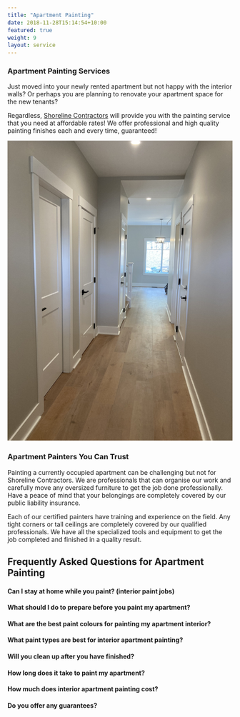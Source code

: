 ```yaml
---
title: "Apartment Painting"
date: 2018-11-28T15:14:54+10:00
featured: true
weight: 9
layout: service
---
```

<div>
    <div class="row flex">
        <div>
            <h3>Apartment Painting Services</h3>
            <p></p>
            <p>Just moved into your newly rented apartment but not happy with the interior walls? Or perhaps you are
                planning to renovate your apartment space for the new tenants?</p>
            <p>Regardless, <a href="https://www.shorelinecontractors.ca/">Shoreline Contractors</a> will provide you
                with the painting service that you need at affordable rates! We offer professional and high quality
                painting finishes each and every time, guaranteed!</p>
            <p></p>
        </div>
    </div>
    <div class="container relative">
        <div class="row flex">
            <div>
                <img src="/images/services/hallway.JPG"
                    class="lazyloaded" data-ll-status="loaded">
            </div>
            <div>
                <h3>Apartment Painters You Can Trust</h3>
                <p></p>
                <p>Painting a currently occupied apartment can be challenging but not for Shoreline Contractors. We are
                    professionals that can organise our work and carefully move any oversized furniture to get the job
                    done professionally. Have a peace of mind that your belongings are completely covered by our public
                    liability insurance.</p>
                <p>Each of our certified painters have training and experience on the field. Any tight corners or tall
                    ceilings are completely covered by our qualified professionals. We have all the specialized tools
                    and equipment to get the job completed and finished in a quality result.</p>
                <p></p>
            </div>
        </div>
    </div>
    <div>
        <div class="container">
            <h2 class="text-center mb pb-">Frequently Asked Questions for Apartment Painting</h2>
            <div class="accordion">
                <h4 class="h6">Can I stay at home while you paint? (interior paint jobs)</h4>
                <div class="accordion__hidden" style="display: none;">
                    <p></p>
                    <p>Short answer is yes you can. However, we highly recommend all customers to seek alternative
                        accomodation for the entire period that we are painting.</p>
                    <p>If the house interiors are being painted while the house is still occupied, it is strongly
                        recommended that you wait for between two and three days to allow the fresh paint to dry and for
                        its
                        fumes to slowly subside.</p>
                    <p>This is, particularly, necessary for people with respiratory problems and allergies. If the
                        property’s occupants are elderly, it is recommended that you allow several days before you move
                        back
                        in.</p>
                    <p>The fumes from the fresh interior painting aren’t generally conducive for the vulnerable or those
                        with poor health.</p>
                    <p></p>
                </div>
            </div>
            <div class="accordion">
                <h4 class="h6">What should I do to prepare before you paint my apartment?</h4>
                <div class="accordion__hidden" style="display: none;">
                    <p></p>
                    <p>If the property is vacant (no furniture), then you don’t need to do anything! As long as there is
                        power to the property, we’ll take care of all prep work before we start painting</p>
                    <p>If the apartment is occupied, preparations are required to protect your prized items before
                        painting
                        commences.</p>
                    <p>For instance, the furniture should be removed and covered. You should also remove the appliances,
                        electronics, ornaments, paintings, and ensure the soft furnishings are well protected.</p>
                    <p>The walls should be cleaned and prepped. Give us a call on 1300 044 206 to discuss what prep work
                        is
                        required for your occupied apartment.</p>
                    <p></p>
                </div>
            </div>
            <div class="accordion">
                <h4 class="h6">What are the best paint colours for painting my apartment interior?</h4>
                <div class="accordion__hidden" style="display: none;">
                    <p></p>
                    <p>For interior apartment painting, it is generally advisable to go for the more neutral colour
                        tones
                        such as beige, grey, or off-white colours.</p>
                    <p>If you are painting the interior of a house that you will stay in, you will have lots of leeway
                        to
                        personalise your colour selections. For instance, you can opt for the warm-toned or cool-toned
                        colours.</p>
                    <p>You can also choose clear or more muted colours. The colour choice will also depend on the type
                        of
                        room being painted. We provide a free colour consultation service on every quote to find what
                        your
                        preferences to match you with the best colour palette.</p>
                    <p></p>
                </div>
            </div>
            <div class="accordion">
                <h4 class="h6">What paint types are best for interior apartment painting?</h4>
                <div class="accordion__hidden" style="display: none;">
                    <p></p>
                    <p>Depending on your budget and personal preferences, there are different types of paints that you
                        can
                        use for your house interiors. The choice is between latex and oil-based paints. Most of the
                        standard
                        paint is water-based or acrylic/latex paint.</p>
                    <p>These give you a somewhat flat finish on your interior walls without any glare. These also dry
                        quickly and are the cheapest paints. Water-based paints can also conceal the minor imperfections
                        on
                        the wall.</p>
                    <p>On the other end of the spectrum are the premium quality gloss paints or oil-based paints with
                        various finishes such as egg shell, satin and semi-gloss that give you various degrees of
                        shininess.
                        These are mostly used for trim detailing. Our professional Melbourne interior house painters use
                        the
                        highest quality paint. If you need advice on the best paint to use for your interior home
                        painting
                        and the pros and cons of each paint, give us a call today.</p>
                    <p></p>
                </div>
            </div>
            <div class="accordion">
                <h4 class="h6">Will you clean up after you have finished?</h4>
                <div class="accordion__hidden" style="display: none;">
                    <p></p>
                    <p>At Shoreline Contractors, we offer our clients a thorough and comprehensive interior home
                        cleaning
                        service from our partners, <a href="#">Shoreline Cleaning</a>. Our service includes doing a
                        thorough
                        clean-up after we are done.</p>
                    <p>We leave no traces of paint on your flooring, furniture, furnishings, appliances and electronics.
                        You
                        can be sure we will leave your house in a pristine shape after the interior painting is
                        complete.
                    </p>
                </div>
            </div>
            <div class="accordion">
                <h4 class="h6">How long does it take to paint my apartment?</h4>
                <div class="accordion__hidden" style="display: none;">
                    <p></p>
                    <p>Our professional painting service involves detailed work including prepping the surfaces to be
                        painted,
                        taping the edges, covering the floors, rearranging and covering the furniture and so forth.</p>
                    <p>Every apartment has slightly different layouts, wall prep requirements, number of coats, and the
                        weather
                        all play a role in how long it takes to complete your apartment paint.</p>
                    <p>On average, a 1 bedroom/studio apartment takes 2-4 days. And a 2 bedroom apartment takes 3-5 days
                        to
                        complete.</p>
                    <p></p>
                </div>
            </div>
            <div class="accordion">
                <h4 class="h6">How much does interior apartment painting cost?</h4>
                <div class="accordion__hidden" style="display: none;">
                    <p></p>
                    <p>The cost to paint interior of house is often one of the nagging factors for many homeowners. The
                        cost to
                        paint a room is charged per square meter or per hour.</p>
                    <p>It will also vary depending on whether you wish to use a single colour or multiple colours, the
                        amount of
                        prep and trim work required, and the type of paint and finishes that you want.</p>
                    <p></p>
                </div>
            </div>
            <div class="accordion">
                <h4 class="h6">Do you offer any guarantees?</h4>
                <div class="accordion__hidden" style="display: none;">
                    <p></p>
                    <p>At Shoreline Contractors, our interior apartment painting jobs are fully guaranteed and insured.
                        We offer
                        you a guarantee of up to 10 years on our paint jobs.</p>
                    <p></p>
                </div>
            </div>
        </div>